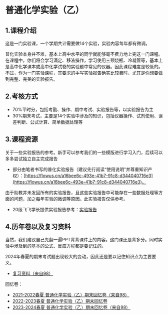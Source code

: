 # 普通化学实验（乙）
## 1.课程介绍
这是一门实验课，一个学期共计需要做14个实验，实验内容每年都有微调。

普化实验本身并不难，基本上高中水平的同学就能够毫不费力地上完这一门课程。在课程中，你们将会学习滴定、移液操作，学习使用三颈烧瓶、冷凝管等，基本上是高中化学课本或高中化学试卷的实验题中常见的仪器。因此课程难度是较低的。不过，作为一门实验课程，其要求的手写实验报告确实比较费时，尤其是你想要做到完整、完美的实验报告。

## 2.考核方式
- 70%平时分，包括考勤、操作、期中考试、实验报告等，以实验报告为主
- 30%期末考试，主要是14个实验中涉及的知识，包括仪器操作、试剂使用、误差判断、公式计算、简单数据处理等
## 3.课程资源
关于一些实验报告的参考。新手可以参考我们的一些模版进行学习入门，后续可以多多尝试独立自主完成报告

- 部分由笔者书写的普化实验报告（建议先行阅读“使用说明”并尊重知识产权）：[https://flowus.cn/a16bee6c-493e-41b7-91c8-d344040716e3](https://flowus.cn/a16bee6c-493e-41b7-91c8-d344040716e3)。

由于助教并未发回所有的实验报告，且这些实验报告中可能存在一些数据处理等方面的问题，加之每年实验的微调等原因。此实验报告仅供参考。

- 20级飞飞学长提供实验报告参考：[实验报告](2_普化实验报告_李龙飞_Watermark_small.pdf)

## 4.历年卷以及复习资料
当然，我们建议自己先翻一遍PPT背背课件上的内容。这门课还是背多分。同时实验中涉及到的基本的公式、反应方程都是要记住的。

2024年春夏的期末考试题出现较大的变动，因此还是要以记住知识点为主要要义。

- [复习资料（来自98）](Review.pdf)

回忆卷：

- [2021-2022春夏 普通化学实验（乙）期末回忆卷（来自98）](Exam.pdf)
- [2022-2023春夏 普通化学实验（乙）期末回忆卷](普通化学实验（乙）2022-2023春夏回忆卷.pdf)
- [2023-2024春夏 普通化学实验（乙）期末回忆卷（来自98）](普通化学实验（乙）2024春夏回忆卷.pdf)
